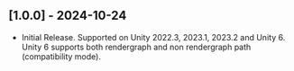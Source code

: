 ## [1.0.0] - 2024-10-24

* Initial Release. Supported on Unity 2022.3, 2023.1, 2023.2 and Unity 6. Unity 6 supports both rendergraph and non rendergraph path (compatibility mode).
